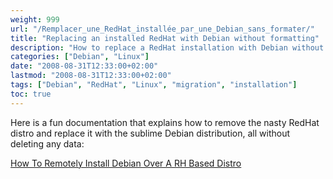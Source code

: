 ```yaml
---
weight: 999
url: "/Remplacer_une_RedHat_installée_par_une_Debian_sans_formater/"
title: "Replacing an installed RedHat with Debian without formatting"
description: "How to replace a RedHat installation with Debian without formatting the disk or losing data"
categories: ["Debian", "Linux"]
date: "2008-08-31T12:33:00+02:00"
lastmod: "2008-08-31T12:33:00+02:00"
tags: ["Debian", "RedHat", "Linux", "migration", "installation"]
toc: true
---
```


Here is a fun documentation that explains how to remove the nasty RedHat distro and replace it with the sublime Debian distribution, all without deleting any data:

[How To Remotely Install Debian Over A RH Based Distro](/pdf/how_to_remotely_install_debian_over_a_rh_based_distro.pdf)
